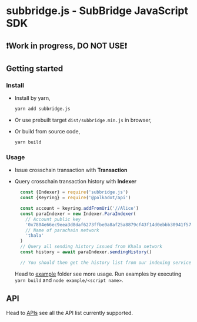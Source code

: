 # subbridge.js - SubBridge JavaScript SDK

## **❗️Work in progress, DO NOT USE❗️**

## Getting started

### Install

- Install by yarn,

  ```bash
  yarn add subbridge.js
  ```

- Or use prebuilt target `dist/subbridge.min.js` in browser,

- Or build from source code,

  ```bash
  yarn build
  ```

### Usage

- Issue crosschain transaction with **Transaction**

- Query crosschain transaction history with **Indexer**

  ```typescript
	const {Indexer} = require('subbridge.js')
	const {Keyring} = require('@polkadot/api')

	const account = keyring.addFromUri('//Alice')
	const paraIndexer = new Indexer.ParaIndexer(
      // Account public key
      '0x7804e66ec9eea3d8daf6273ffbe0a8af25a8879cf43f14d0ebbb30941f578242',
      // Name of parachain network
      'thala'
	)
	// Query all sending history issued from Khala network
	const history = await paraIndexer.sendingHistory()

	// You should then get the history list from our indexing service
  ```

  Head to [example](./examples/) folder see more usage. Run examples by executing `yarn build` and `node example/<script name>`.

## API

Head to [APIs](./doc/api-indexer.md) see all the API list currently supported.
